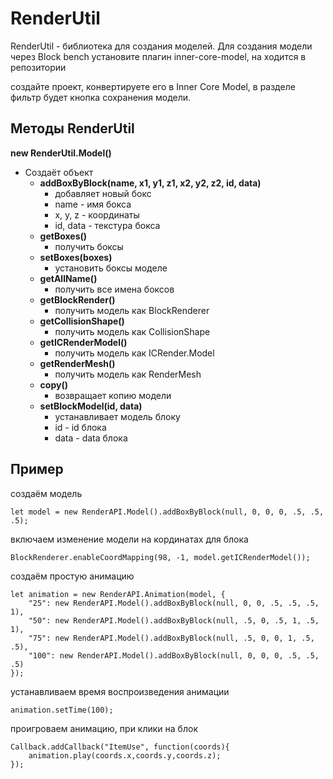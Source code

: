 # RenderUtil
RenderUtil - библиотека для создания моделей.
Для создания модели через Block bench установите плагин inner-core-model, на ходится в репозитории 

создайте проект, конвертируете его в Inner Core Model, в разделе фильтр будет кнопка сохранения модели.

## Методы RenderUtil
**new RenderUtil.Model()**
+ Создаёт объект
  + **addBoxByBlock(name, x1, y1, z1, x2, y2, z2, id, data)**
    + добавляет новый бокс
    + name - имя бокса
    + x, y, z - координаты 
    + id, data - текстура бокса
  + **getBoxes()**
    + получить боксы
  + **setBoxes(boxes)**
    + установить боксы моделе
  + **getAllName()**
    + получить все имена боксов
  + **getBlockRender()**
    + получить модель как BlockRenderer
  + **getCollisionShape()**
    + получить модель как CollisionShape
  + **getICRenderModel()**
    + получить модель как ICRender.Model
  + **getRenderMesh()**
    + получить модель как RenderMesh
  + **copy()**
    + возвращает копию модели
  + **setBlockModel(id, data)**
    + устанавливает модель блоку
    + id - id блока
    + data - data блока

## Пример
создаём модель
```
let model = new RenderAPI.Model().addBoxByBlock(null, 0, 0, 0, .5, .5, .5);
```

включаем изменение модели на кординатах для блока
```
BlockRenderer.enableCoordMapping(98, -1, model.getICRenderModel());
```
создаём простую анимацию
```
let animation = new RenderAPI.Animation(model, {
	"25": new RenderAPI.Model().addBoxByBlock(null, 0, 0, .5, .5, .5, 1),
	"50": new RenderAPI.Model().addBoxByBlock(null, .5, 0, .5, 1, .5, 1),
	"75": new RenderAPI.Model().addBoxByBlock(null, .5, 0, 0, 1, .5, .5),
	"100": new RenderAPI.Model().addBoxByBlock(null, 0, 0, 0, .5, .5, .5)
});
```
устанавливаем время воспроизведения анимации 
```
animation.setTime(100);
```
проигроваем анимацию, при клики на блок
```
Callback.addCallback("ItemUse", function(coords){
	animation.play(coords.x,coords.y,coords.z);
});
```